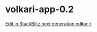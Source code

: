 # volkari-app-0.2

[Edit in StackBlitz next generation editor ⚡️](https://stackblitz.com/~/github.com/cosminpurcarea/volkari-app-0.2)